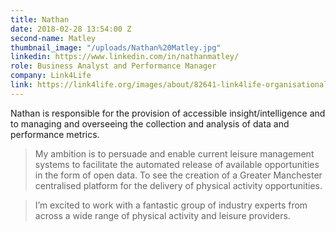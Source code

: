 ```yaml
---
title: Nathan
date: 2018-02-28 13:54:00 Z
second-name: Matley
thumbnail_image: "/uploads/Nathan%20Matley.jpg"
linkedin: https://www.linkedin.com/in/nathanmatley/
role: Business Analyst and Performance Manager
company: Link4Life
link: https://link4life.org/images/about/82641-link4life-organisational-chart.pdf
---
```


Nathan is responsible for the provision of accessible insight/intelligence and to managing and overseeing the collection and analysis of data and performance metrics.

> My ambition is to persuade and enable current leisure management systems to facilitate the automated release of available opportunities in the form of open data. To see the creation of a Greater Manchester centralised platform for the delivery of physical activity opportunities.

> I’m excited to work with a fantastic group of industry experts from across a wide range of physical activity and leisure providers.
